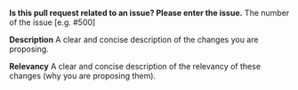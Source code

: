 **Is this pull request related to an issue? Please enter the issue.**
The number of the issue [e.g. #500]

**Description**
A clear and concise description of the changes you are proposing.

**Relevancy**
A clear and concise description of the relevancy of these changes (why you are proposing them).
